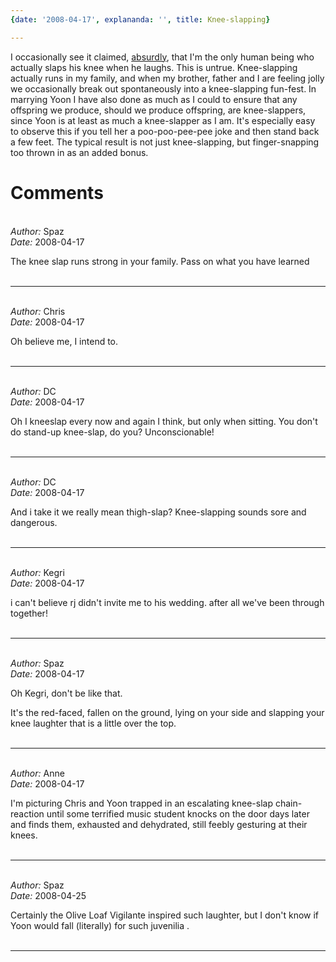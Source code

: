 ```yaml
---
{date: '2008-04-17', explananda: '', title: Knee-slapping}

---
```

I occasionally see it claimed, <a href="http://michelleandraahool.weddingannouncer.com/bridalparty.html">absurdly</a>, that I'm the only human being who actually slaps his knee when he laughs.  This is untrue.  Knee-slapping actually runs in my family, and when my brother, father and I are feeling jolly we occasionally break out spontaneously into a knee-slapping fun-fest.  In marrying Yoon I have also done as much as I could to ensure that any offspring we produce, should we produce offspring, are knee-slappers, since Yoon is at least as much a knee-slapper as I am.  It's especially easy to observe this if you tell her a poo-poo-pee-pee joke and then stand back a few feet.  The typical result is not just knee-slapping, but finger-snapping too thrown in as an added bonus.  


<h1>Comments</h1>


<br/>
<em>Author:</em> Spaz
<br/><em>Date:</em> 2008-04-17

The knee slap runs strong in your family. Pass on what you have learned
<br/>
<br/>

*******************************************************************************



<br/>
<em>Author:</em> Chris
<br/><em>Date:</em> 2008-04-17

Oh believe me, I intend to.
<br/>
<br/>

*******************************************************************************



<br/>
<em>Author:</em> DC
<br/><em>Date:</em> 2008-04-17

Oh I kneeslap every now and again I think, but only when sitting. You don't do stand-up knee-slap, do you? Unconscionable!
<br/>
<br/>

*******************************************************************************



<br/>
<em>Author:</em> DC
<br/><em>Date:</em> 2008-04-17

And i take it we really mean thigh-slap? Knee-slapping sounds sore and dangerous.
<br/>
<br/>

*******************************************************************************



<br/>
<em>Author:</em> Kegri
<br/><em>Date:</em> 2008-04-17

i can't believe rj didn't invite me to his wedding.  after all we've been through together!
<br/>
<br/>

*******************************************************************************



<br/>
<em>Author:</em> Spaz
<br/><em>Date:</em> 2008-04-17

Oh Kegri, don't be like that.

It's the red-faced, fallen on the ground, lying on your side and slapping your knee laughter that is a little over the top.
<br/>
<br/>

*******************************************************************************



<br/>
<em>Author:</em> Anne
<br/><em>Date:</em> 2008-04-17

I'm picturing Chris and Yoon trapped in an escalating knee-slap chain-reaction until some terrified music student knocks on the door days later and finds them, exhausted and dehydrated, still feebly gesturing at their knees.
<br/>
<br/>

*******************************************************************************



<br/>
<em>Author:</em> Spaz
<br/><em>Date:</em> 2008-04-25

Certainly the Olive Loaf Vigilante inspired such laughter, but I don't know if Yoon would fall (literally) for such juvenilia .
<br/>
<br/>

*******************************************************************************

